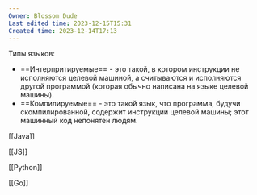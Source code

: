 ```yaml
---
Owner: Blossom Dude
Last edited time: 2023-12-15T15:31
Created time: 2023-12-14T17:13
---
```

Типы языков:

- ==Интерпритируемые== - это такой, в котором инструкции не исполняются целевой машиной, а считываются и исполняются другой программой (которая обычно написана на языке целевой машины).
- ==Компилируемые== - это такой язык, что программа, будучи скомпилированной, содержит инструкции целевой машины; этот машинный код непонятен людям.

[[Java]]

[[JS]]

[[Python]]

[[Go]]